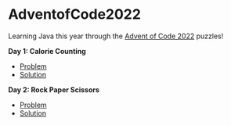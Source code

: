 # AdventofCode2022
Learning Java this year through the [Advent of Code 2022](https://adventofcode.com/2022) puzzles!

**Day 1: Calorie Counting**
- [Problem](https://adventofcode.com/2022/day/1)
- [Solution](https://github.com/MichelleJiam/AdventofCode2022/blob/6cef2a2df32a9d45f9e2331c5400603b79c51148/src/main/java/aoc/Day01.java)

**Day 2: Rock Paper Scissors**
- [Problem](https://adventofcode.com/2022/day/2)
- [Solution](https://github.com/MichelleJiam/AdventofCode2022/blob/b7bdc5d2d552a7e92e0f9c9ad83dbf47fddcff00/src/main/java/aoc/Day02.java)
